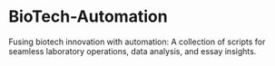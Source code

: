 # BioTech-Automation
Fusing biotech innovation with automation: A collection of scripts for seamless laboratory operations, data analysis, and essay insights.
